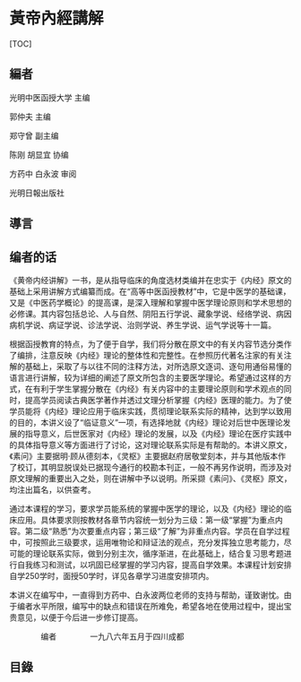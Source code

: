 # 黃帝內經講解

[TOC]

## 編者

光明中医函授大学  主编

郭仲夫  主编

郑守曾  副主编

陈刚  胡显宜  协编

方药中  白永波  审阅

光明日報出版社

## 導言



## 编者的话

《黄帝内经讲解》一书，是从指导临床的角度选材类编并在忠实于《内经》原文的基础上采用讲解方式编纂而成。在“高等中医函授教材”中，它是中医学的基础课，又是《中医药学概论》的提高课，是深入理解和掌握中医学理论原则和学术思想的必修课。其内容包括总论、人与自然、阴阳五行学说、藏象学说、经络学说、病因病机学说、病证学说、诊法学说、治则学说、养生学说、运气学说等十一篇。

根据函授教育的特点，为了便于自学，我们将分散在原文中的有关内容节选分类作了编排，注意反映《内经》理论的整体性和完整性。在参照历代著名注家的有关注解的基础上，采取了与以往不同的注释方法，对所选原文逐词、逐句用通俗易懂的语言进行讲解，较为详细的阐述了原文所包含的主要医学理论。希望通过这样的方式，在有利于学生掌握分散在《内经》有关内容中的主要理论原则和学术观点的同时，提高学员阅读古典医学著作并透过文理分析掌握《内经》医理的能力。为了使学员能将《内经》理论应用于临床实践，贯彻理论联系实际的精神，达到学以致用的目的，本讲义设了“临证意义”一项，有选择地就《内经》理论对后世中医理论发展的指导意义，后世医家对《内经》理论的发展，以及《内经》理论在医疗实践中的具体指导意义等方面进行了讨论，这对理论联系实际是有帮助的。本讲义原文，《素问》主要据明·顾从德刻本，《灵枢》主要据赵府居敬堂刻本，并与其他版本作了校订，其明显脱误处已据现今通行的校勘本刊正，一般不再另作说明，而涉及对原文理解的重要出入之处，则在讲解中予以说明。所采撷《素问》、《灵枢》原文，均注出篇名，以供查考。

通过本课程的学习，要求学员能系统的掌握中医学的理论，以及《内经》理论的临床应用。具体要求则按教材各章节内容统一划分为三级：第一级“掌握”为重点内容。第二级“熟悉”为次要重点内容；第三级“了解”为非重点内容。学员在自学过程中，可按照此三级要求，运用唯物论和辩证法的观点，充分发挥独立思考能力，尽可能的理论联系实际，做到分别主次，循序渐进，在此基础上，结合复习思考题进行自我练习和测试，以巩固已经掌握的学习内容，提高自学效果。本课程计划安排自学250学时，面授50学时，详见各章学习进度安排项内。

本讲义在编写中，一直得到方药中、白永波两位老师的支持与帮助，谨致谢忱。由于编者水平所限，编写中的缺点和错误在所难免，希望各地在使用过程中，提出宝贵意见，以便于今后进一步修订提高。

　　　　编者
　　　　一九八六年五月于四川成都

## 目錄

